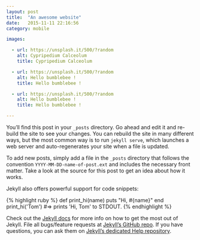```yaml
---
layout: post
title:  "An awesome website"
date:   2015-11-11 22:16:56
category: mobile

images:

  - url: https://unsplash.it/500/?random
    alt: Cypripedium Calceolum
    title: Cypripedium Calceolum

  - url: https://unsplash.it/500/?random
    alt: Hello bumblebee !
    title: Hello bumblebee !

  - url: https://unsplash.it/500/?random
    alt: Hello bumblebee !
    title: Hello bumblebee !

---
```

You’ll find this post in your `_posts` directory. Go ahead and edit it and re-build the site to see your changes. You can rebuild the site in many different ways, but the most common way is to run `jekyll serve`, which launches a web server and auto-regenerates your site when a file is updated.

To add new posts, simply add a file in the `_posts` directory that follows the convention `YYYY-MM-DD-name-of-post.ext` and includes the necessary front matter. Take a look at the source for this post to get an idea about how it works.

Jekyll also offers powerful support for code snippets:

{% highlight ruby %}
def print_hi(name)
  puts "Hi, #{name}"
end
print_hi('Tom')
#=> prints 'Hi, Tom' to STDOUT.
{% endhighlight %}

Check out the [Jekyll docs][jekyll] for more info on how to get the most out of Jekyll. File all bugs/feature requests at [Jekyll’s GitHub repo][jekyll-gh]. If you have questions, you can ask them on [Jekyll’s dedicated Help repository][jekyll-help].

[jekyll]:      http://jekyllrb.com
[jekyll-gh]:   https://github.com/jekyll/jekyll
[jekyll-help]: https://github.com/jekyll/jekyll-help
